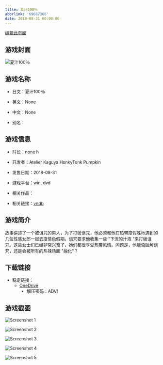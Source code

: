 ```yaml
---
title: 夏汁100％
abbrlink: '69687366'
date: 2018-08-31 00:00:00
---
```

[编辑此页面](https://github.com/ACG-3/ADV3-source/blob/main/source/_posts/games/%E5%A4%8F%E6%B1%81100%EF%BC%85.md)

## 游戏封面

![夏汁100％](https://pan.timero.xyz/d/onedrive/img_lib_001/%E5%A4%8F%E6%B1%81100%EF%BC%85_cover.avif)


## 游戏名称

- 日文：夏汁100％
- 英文：None
- 中文：None

- 别名：


## 游戏信息

- 时长：none h
- 开发者：Atelier Kaguya HonkyTonk Pumpkin
- 发售日期：2018-08-31
- 游戏平台：win, dvd
- 相关作品：

- 相关链接：[vndb](https://vndb.org/v23224)


## 游戏简介

故事讲述了一个被诅咒的男人，为了打破诅咒，他必须和他在热带度假胜地遇到的几位性感女郎一起去度情色假期。诅咒要求他收集一些 "下流的汁液 "来打破诅咒。这些女士们已经非常兴奋了，她们都很享受热带风情。问题是，他能否破解诅咒，还是会被所有的热辣场面 "融化"？


## 下载链接

- 稳定链接：
    - [OneDrive](https://pan.timero.xyz/onedrive/adv_lib_001/%E5%A4%8F%E6%B1%81100%EF%BC%85)
        - 解压密码：ADV!



## 游戏截图


![Screenshot 1](https://pan.timero.xyz/d/onedrive/img_lib_001/%E5%A4%8F%E6%B1%81100%EF%BC%85_Screenshot_1.avif)

![Screenshot 2](https://pan.timero.xyz/d/onedrive/img_lib_001/%E5%A4%8F%E6%B1%81100%EF%BC%85_Screenshot_2.avif)

![Screenshot 3](https://pan.timero.xyz/d/onedrive/img_lib_001/%E5%A4%8F%E6%B1%81100%EF%BC%85_Screenshot_3.avif)

![Screenshot 4](https://pan.timero.xyz/d/onedrive/img_lib_001/%E5%A4%8F%E6%B1%81100%EF%BC%85_Screenshot_4.avif)

![Screenshot 5](https://pan.timero.xyz/d/onedrive/img_lib_001/%E5%A4%8F%E6%B1%81100%EF%BC%85_Screenshot_5.avif)

